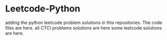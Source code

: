 # Leetcode-Python
adding the python leetcode problem solutions in this repositories. 
The code files are here.
all CTCI problems solutions are here
some leetcode solutions are here.









































































































































































































































































































































































































































































































































































































































































































































































































































































































































































































































































































































































































































